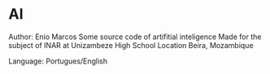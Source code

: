 # AI
Author: Enio Marcos
Some source code of artifitial inteligence
Made for the subject of INAR at Unizambeze High School
Location Beira, Mozambique

Language: Portugues/English
